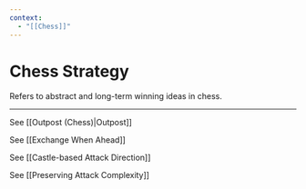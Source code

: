 ```yaml
---
context:
  - "[[Chess]]"
---
```


# Chess Strategy

Refers to abstract and long-term winning ideas in chess.

---

See [[Outpost (Chess)|Outpost]]

See [[Exchange When Ahead]]

See [[Castle-based Attack Direction]]

See [[Preserving Attack Complexity]]
